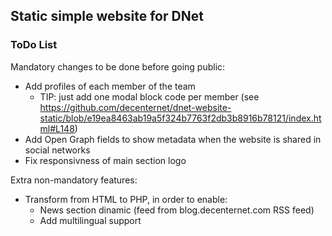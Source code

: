 ## Static simple website for DNet

### ToDo List

Mandatory changes to be done before going public:

* Add profiles of each member of the team
  * TIP: just add one modal block code per member (see https://github.com/decenternet/dnet-website-static/blob/e19ea8463ab19a5f324b7763f2db3b8916b78121/index.html#L148)
* Add Open Graph fields to show metadata when the website is shared in social networks
* Fix responsivness of main section logo

Extra non-mandatory features:

* Transform from HTML to PHP, in order to enable:
  * News section dinamic (feed from blog.decenternet.com RSS feed)
  * Add multilingual support
